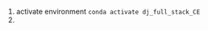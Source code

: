 1. activate environment `conda activate dj_full_stack_CE`
2. 
<!--stackedit_data:
eyJoaXN0b3J5IjpbMTgyNTI2NTU0M119
-->